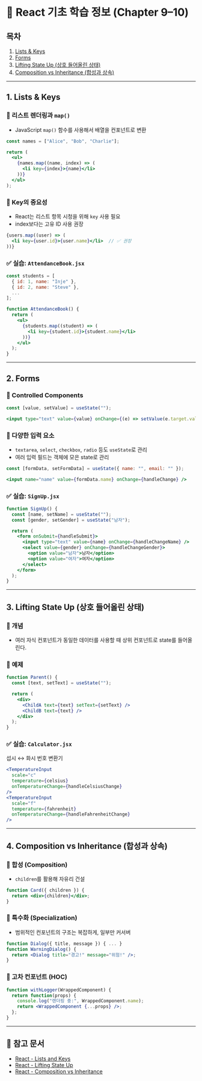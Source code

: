 # 📘 React 기초 학습 정보 (Chapter 9–10)

## 목차

1. [Lists & Keys](#1-lists--keys)
2. [Forms](#2-forms)
3. [Lifting State Up (상호 들어올린 상태)](#3-lifting-state-up-상호-들어올린-상태)
4. [Composition vs Inheritance (합성과 상속)](#4-composition-vs-inheritance-합성과-상속)

---

## 1. Lists & Keys

### 🔹 리스트 렌더링과 `map()`

* JavaScript `map()` 함수를 사용해서 배열을 컨포넌트로 변환

```jsx
const names = ["Alice", "Bob", "Charlie"];

return (
  <ul>
    {names.map((name, index) => (
      <li key={index}>{name}</li>
    ))}
  </ul>
);
```

### 🔹 Key의 중요성

* React는 리스트 항목 시청을 위해 `key` 사용 필요
* index보다는 고유 ID 사용 권장

```jsx
{users.map((user) => (
  <li key={user.id}>{user.name}</li>  // ✅ 권장
))}
```

### ✅ 실습: `AttendanceBook.jsx`

```jsx
const students = [
  { id: 1, name: "Inje" },
  { id: 2, name: "Steve" },
  ...
];

function AttendanceBook() {
  return (
    <ul>
      {students.map((student) => (
        <li key={student.id}>{student.name}</li>
      ))}
    </ul>
  );
}
```

---

## 2. Forms

### 🔹 Controlled Components

```jsx
const [value, setValue] = useState("");

<input type="text" value={value} onChange={(e) => setValue(e.target.value)} />
```

### 🔹 다양한 입력 요소

* `textarea`, `select`, `checkbox`, `radio` 등도 `useState`로 관리
* 여러 입력 필드는 객체에 모은 state로 관리

```jsx
const [formData, setFormData] = useState({ name: "", email: "" });

<input name="name" value={formData.name} onChange={handleChange} />
```

### ✅ 실습: `SignUp.jsx`

```jsx
function SignUp() {
  const [name, setName] = useState("");
  const [gender, setGender] = useState("남자");

  return (
    <form onSubmit={handleSubmit}>
      <input type="text" value={name} onChange={handleChangeName} />
      <select value={gender} onChange={handleChangeGender}>
        <option value="남자">남자</option>
        <option value="여자">여자</option>
      </select>
    </form>
  );
}
```

---

## 3. Lifting State Up (상호 들어올린 상태)

### 🔹 개념

* 여러 자식 컨포넌트가 동일한 데이터를 사용할 때 상위 컨포넌트로 state를 들어올린다.

### 🔹 예제

```jsx
function Parent() {
  const [text, setText] = useState("");

  return (
    <div>
      <ChildA text={text} setText={setText} />
      <ChildB text={text} />
    </div>
  );
}
```

### ✅ 실습: `Calculator.jsx`

섭시 ↔ 화시 번호 변환기

```jsx
<TemperatureInput
  scale="c"
  temperature={celsius}
  onTemperatureChange={handleCelsiusChange}
/>
<TemperatureInput
  scale="f"
  temperature={fahrenheit}
  onTemperatureChange={handleFahrenheitChange}
/>
```

---

## 4. Composition vs Inheritance (합성과 상속)

### 🔹 합성 (Composition)

* `children`를 활용해 자유리 건설

```jsx
function Card({ children }) {
  return <div>{children}</div>;
}
```

### 🔹 특수화 (Specialization)

* 범위적인 컨포넌트의 구조는 복잡하게, 일부만 커서버

```jsx
function Dialog({ title, message }) { ... }
function WarningDialog() {
  return <Dialog title="경고!" message="위험!" />;
}
```

### 🔹 고차 컨포넌트 (HOC)

```jsx
function withLogger(WrappedComponent) {
  return function(props) {
    console.log("렌더링 중:", WrappedComponent.name);
    return <WrappedComponent {...props} />;
  };
}
```

---


## 🔗 참고 문서

* [React - Lists and Keys](https://ko.legacy.reactjs.org/docs/lists-and-keys.html)
* [React - Lifting State Up](https://ko.legacy.reactjs.org/docs/lifting-state-up.html)
* [React - Composition vs Inheritance](https://ko.legacy.reactjs.org/docs/composition-vs-inheritance.html)
